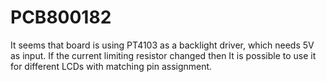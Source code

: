 # PCB800182
It seems that board is using PT4103 as a backlight driver, which needs 5V as input. If the current limiting resistor changed then It is possible to use it for different LCDs with matching pin assignment. 


